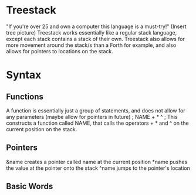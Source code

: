 # Treestack
"If you're over 25 and own a computer this language is a must-try!"
(Insert tree picture)
Treestack works essentially like a regular stack language, except each stack contains a stack of their own.
Treestack also allows for more movement around the stack/s than a Forth for example, and also allows for pointers to locations on the stack.

# Syntax

## Functions
A function is essentially just a group of statements, and does not allow for any parameters (maybe allow for pointers in future)
; NAME + * ^ ; 
This constructs a function called NAME, that calls the operators + * and ^ on the current position on the stack.

## Pointers
&name creates a pointer called name at the current position
*name pushes the value at the pointer onto the stack
^name jumps to the pointer's location

## Basic Words
